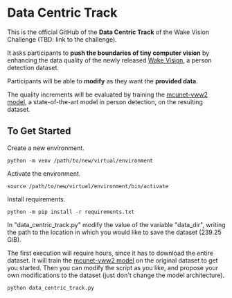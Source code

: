 # Data Centric Track

This is the official GitHub of the **Data Centric Track** of the Wake Vision Challenge (TBD: link to the challenge).

It asks participants to **push the boundaries of tiny computer vision** by enhancing the data quality of the newly released [Wake Vision](https://wakevision.ai/), a person detection dataset.

Participants will be able to **modify** as they want the **provided data**. 

The quality increments will be evaluated by training the [mcunet-vww2 model](https://github.com/mit-han-lab/mcunet), a state-of-the-art model in person detection, on the resulting dataset.

## To Get Started

Create a new environment.

```
python -m venv /path/to/new/virtual/environment
```

Activate the environment.

```
source /path/to/new/virtual/environment/bin/activate
```

Install requirements.

```
python -m pip install -r requirements.txt
```

In "data_centric_track.py" modify the value of the variable "data_dir", writing the path to the location in which you would like to save the dataset (239.25 GiB).

The first execution will require hours, since it has to download the entire dataset. It will train the [mcunet-vww2 model](https://github.com/mit-han-lab/mcunet) on the original dataset to get you started. Then you can modify the script as you like, and propose your own modifications to the dataset (just don't change the model architecture).

```
python data_centric_track.py
```

